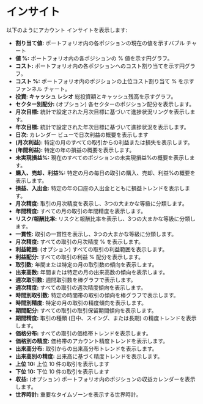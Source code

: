 # **インサイト**

以下のようにアカウント インサイトを表示します:
- **割り当て値:** ポートフォリオ内の各ポジションの現在の値を示すバブル チャート
- **値 %:** ポートフォリオ内の各ポジションの % 値を示す円グラフ。
- **コスト:** ポートフォリオ内の各ポジションへのコスト割り当てを示す円グラフ。
- **コスト %:** ポートフォリオ内のポジションの上位コスト割り当て % を示すファンネル チャート。
- **投資: キャッシュ レシオ** 総投資額とキャッシュ残高を示すグラフ。
- **セクター別配分:** (オプション) 各セクターのポジション配分を表示します。
- **月次目標:** 統計で設定された月次目標に基づいて進捗状況リングを表示します。
- **年次目標:** 統計で設定された年次目標に基づいて進捗状況を表示します。
- **日次:** カレンダー ビューで日次利益の概要を表示します
- **(月次利益):** 特定の月のすべての取引からの利益または損失を表示します。
- **(年間利益):** 特定の年の損益の概要を表示します。
- **未実現損益%:** 現在のすべてのポジションの未実現損益%の概要を表示します。
- **購入、売却、利益%:** 特定の月の毎日の取引の購入、売却、利益%の概要を表示します。
- **損益、入出金:** 特定の年の口座の入出金とともに損益トレンドを表示します。
- **月次精度:** 取引の月次精度を表示し、3つの大まかな等級に分類します。
- **年間精度:** すべての月の取引の年間精度を表示します。
- **リスク/報酬比率:** リスクと報酬比率を表示し、3つの大まかな等級に分類します。
- **一貫性:** 取引の一貫性を表示し、3つの大まかな等級に分類します。
- **月次精度:** すべての取引の月次精度 % を表示します。
- **利益範囲:** (オプション) すべての取引の利益範囲を表示します。
- **利益配分:** すべての取引の利益 % 配分を表示します。
- **取引数:** 年間または特定の月の取引数の傾向を表示します。
- **出来高数:** 年間または特定の月の出来高数の傾向を表示します。
- **週次取引数:** 週間取引数を棒グラフで表示します。
- **週次精度:** すべての取引の週次精度傾向を表示します。
- **時間別取引数:** 特定の時間帯の取引の傾向を棒グラフで表示します。
- **時間別精度:** 特定の月の取引の精度傾向を表示します。
- **期間配分:** すべての取引の取引保留期間傾向を表示します。
- **期間精度:** 取引の種類 (日中、スイング、または長期) の精度トレンドを表示します。
- **価格分布:** すべての取引の価格帯トレンドを表示します。
- **価格別の精度:** 価格帯のアカウント精度トレンドを表示します。
- **出来高分布:** 取引からの出来高分布トレンドを表示します。
- **出来高別の精度:** 出来高に基づく精度トレンドを表示します。
- **上位 10:** 上位 10 件の取引を表示します
- **下位 10:** 下位 10 件の取引を表示します
- **収益:** (オプション) ポートフォリオ内のポジションの収益カレンダーを表示します。
- **世界時計:** 重要なタイムゾーンを表示する世界時計。

